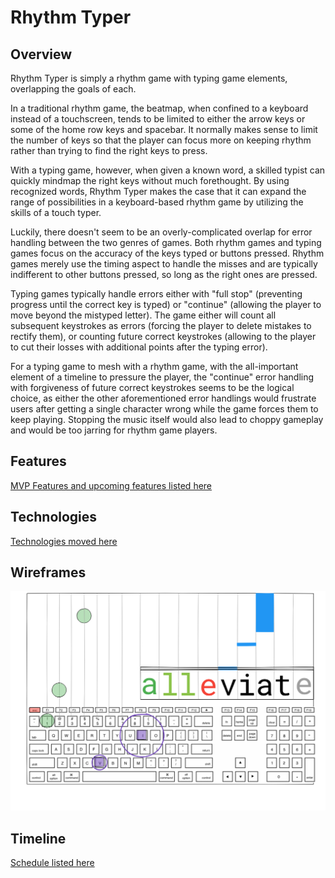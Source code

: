 # Rhythm Typer

## Overview

Rhythm Typer is simply a rhythm game with typing game elements, overlapping the goals of each.

In a traditional rhythm game, the beatmap, when confined to a keyboard instead
of a touchscreen, tends to be limited to either the arrow keys or some of the
home row keys and spacebar. It normally makes sense to limit the number of keys
so that the player can focus more on keeping rhythm rather than trying to find the right keys to press.

With a typing game, however, when given a known word, a skilled typist can
quickly mindmap the right keys without much forethought. By using recognized words,
Rhythm Typer makes the case that it can expand the range of possibilities in a
keyboard-based rhythm game by utilizing the skills of a touch typer.

Luckily, there doesn't seem to be an overly-complicated overlap for error
handling between the two genres of games. Both rhythm games and typing games
focus on the accuracy of the keys typed or buttons pressed. Rhythm games merely
use the timing aspect to handle the misses and are typically indifferent to
other buttons pressed, so long as the right ones are pressed.

Typing games typically handle errors either with "full stop" (preventing
progress until the correct key is typed) or "continue" (allowing the player to
move beyond the mistyped letter). The game either will count all subsequent
keystrokes as errors (forcing the player to delete mistakes to rectify them), or
counting future correct keystrokes (allowing to the player to cut their losses with additional points after the typing error).

For a typing game to mesh with a rhythm game, with the all-important element of
a timeline to pressure the player, the "continue" error handling with
forgiveness of future correct keystrokes
seems to be the logical choice, as either the other aforementioned error
handlings would frustrate users after getting a single character wrong while the
game forces them to keep playing. Stopping the music itself would also lead to
choppy gameplay and would be too jarring for rhythm game players.

## Features

[MVP Features and upcoming features listed here](https://github.com/stevenmchoi/rhythm_typer/wiki/Features)

## Technologies

[Technologies moved here](https://github.com/stevenmchoi/rhythm_typer/wiki/Technologies)

## Wireframes

![main-view](./app/assets/wireframes/main_view_wireframe.png)

## Timeline

[Schedule listed here](https://github.com/stevenmchoi/rhythm_typer/wiki/Timeline)
